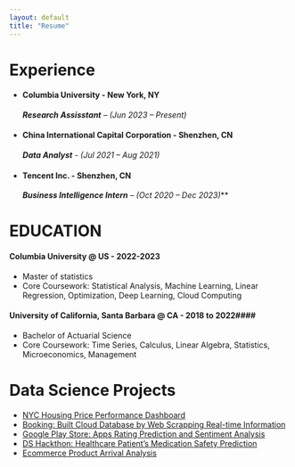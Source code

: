 ```yaml
---
layout: default
title: "Resume"
---
```

# Experience #
- #### Columbia University - New York, NY
  ***Research Assisstant** – (Jun 2023 – Present)*
- #### China International Capital Corporation - Shenzhen, CN
  ***Data Analyst** - (Jul 2021 – Aug 2021)*
  
- #### Tencent Inc. - Shenzhen, CN ####
  ***Business Intelligence Intern** – (Oct 2020 – Dec 2023)***

# EDUCATION #
 #### Columbia University @ US - 2022-2023 ####
  - Master of statistics
  - Core Coursework: Statistical Analysis, Machine Learning, Linear Regression, Optimization, Deep Learning, Cloud Computing
#### University of California, Santa Barbara @ CA - 2018 to 2022####
  - Bachelor of Actuarial Science
  - Core Coursework: Time Series, Calculus, Linear Algebra, Statistics, Microeconomics, Management

# Data Science Projects #
- [NYC Housing Price Performance Dashboard](https://liang0711.github.io/housing-Performance-examples/)
- [Booking: Built Cloud Database by Web Scrapping Real-time Information](https://liang0711.github.io/Web-Scraping-and-Cloud-Database/)
- [Google Play Store: Apps Rating Prediction and Sentiment Analysis](https://liang0711.github.io/Google/)
- [DS Hackthon: Healthcare Patient’s Medication Safety Prediction](https://liang0711.github.io/Hackthon/)
- [Ecommerce Product Arrival Analysis](https://liang0711.github.io/Ecommerce/)


